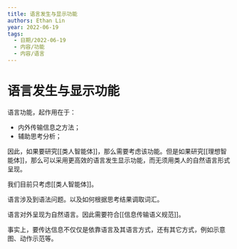 ```yaml
---
title: 语言发生与显示功能
authors: Ethan Lin
year: 2022-06-19 
tags:
  - 日期/2022-06-19 
  - 内容/功能 
  - 内容/语言 
---
```



# 语言发生与显示功能








语言功能，起作用在于：
- 内外传输信息之方法；
- 辅助思考分析；

因此，如果要研究[[类人智能体]]，那么需要考虑该功能。但是如果研究[[理想智能体]]，那么可以采用更高效的语言发生显示功能，而无须用类人的自然语言形式呈现。

我们目前只考虑[[类人智能体]]。

语言涉及到语法问题。以及如何根据思考结果调取词汇。

语言对外呈现为自然语言。因此需要符合[[信息传输语义规范]]。

事实上，要传达信息不仅仅是依靠语言及其语言方式，还有其它方式，例如示意图、动作示范等。





